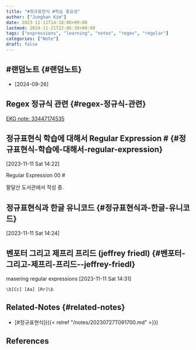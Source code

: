 ```yaml
---
title: "#정규표현식 #학습 중요성"
author: ["Junghan Kim"]
date: 2023-11-11T14:18:00+09:00
lastmod: 2024-11-21T22:06:39+09:00
tags: ["expressions", "learning", "notes", "regex", "regular"]
categories: ["Note"]
draft: false
---
```


## #랜덤노트 {#랜덤노트}

-   [2024-09-26]


## Regex 정규식 관련 {#regex-정규식-관련}

[EKG note: 33447174535](33447174535)


## 정규표현식 학습에 대해서 Regular Expression # {#정규표현식-학습에-대해서-regular-expression}

<span class="timestamp-wrapper"><span class="timestamp">[2023-11-11 Sat 14:22]</span></span>

Regular Expression 00 #

팔달산 도서관에서 작성 중.


## 정규표현식과 한글 유니코드 {#정규표현식과-한글-유니코드}

<span class="timestamp-wrapper"><span class="timestamp">[2023-11-11 Sat 14:24]</span></span>


## 벤포터 그리고 제프리 프리드 (jeffrey friedl) {#벤포터-그리고-제프리-프리드--jeffrey-friedl}

masering regular expressions <span class="timestamp-wrapper"><span class="timestamp">[2023-11-11 Sat 14:31]</span></span>

```emacs-lisp
\b[Cc] [Aa] [Rr]\b
```


## Related-Notes {#related-notes}

-   [#정규표현식]({{< relref "/notes/20230727T091700.md" >}})

## References

<style>.csl-entry{text-indent: -1.5em; margin-left: 1.5em;}</style><div class="csl-bib-body">
</div>
